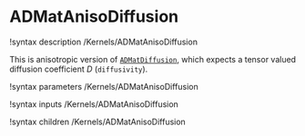 # ADMatAnisoDiffusion

!syntax description /Kernels/ADMatAnisoDiffusion

This is anisotropic version of [`ADMatDiffusion`](framework:/ADMatDiffusion.md), which
expects a tensor valued diffusion coefficient $D$ (`diffusivity`).

!syntax parameters /Kernels/ADMatAnisoDiffusion

!syntax inputs /Kernels/ADMatAnisoDiffusion

!syntax children /Kernels/ADMatAnisoDiffusion
